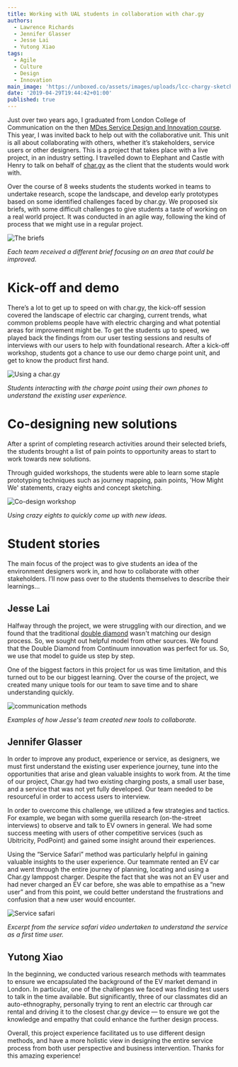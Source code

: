 ```yaml
---
title: Working with UAL students in collaboration with char.gy
authors:
  - Lawrence Richards
  - Jennifer Glasser
  - Jesse Lai
  - Yutong Xiao
tags:
  - Agile
  - Culture
  - Design
  - Innovation
main_image: 'https://unboxed.co/assets/images/uploads/lcc-chargy-sketching-2x.jpg'
date: '2019-04-29T19:44:42+01:00'
published: true
---
```

Just over two years ago, I graduated from London College of Communication on the then [MDes Service Design and Innovation course](https://masedi.myblog.arts.ac.uk/). This year, I was invited back to help out with the collaborative unit. This unit is all about collaborating with others, whether it’s stakeholders, service users or other designers. This is a project that takes place with a live project, in an industry setting. I travelled down to Elephant and Castle with Henry to talk on behalf of [char.gy](https://char.gy) as the client that the students would work with.

Over the course of 8 weeks students the students worked in teams to undertake research, scope the landscape, and develop early prototypes based on some identified challenges faced by char.gy. We proposed six briefs, with some difficult challenges to give students a taste of working on a real world project. It was conducted in an agile way, following the kind of process that we might use in a regular project.

![The briefs](/assets/images/uploads/lcc-chargy-briefs-2x.jpg)

<i>Each team received a different brief focusing on an area that could be improved.</i>

# Kick-off and demo

There’s a lot to get up to speed on with char.gy, the kick-off session covered the landscape of electric car charging, current trends, what common problems people have with electric charging and what potential areas for improvement might be. To get the students up to speed, we played back the findings from our user testing sessions and results of interviews with our users to help with foundational research. After a kick-off workshop, students got a chance to use our demo charge point unit, and get to know the product first hand.

![Using a char.gy](/assets/images/uploads/lcc-chargy-demo-2x.jpg)

<i>Students interacting with the charge point using their own phones to understand the existing user experience.</i>

# Co-designing new solutions

After a sprint of completing research activities around their selected briefs, the students brought a list of pain points to opportunity areas to start to work towards new solutions. 

Through guided workshops, the students were able to learn some staple prototyping techniques such as journey mapping, pain points, 'How Might We' statements, crazy eights and concept sketching.

![Co-design workshop](/assets/images/uploads/lcc-chargy-sketching-2x.jpg)

<i>Using crazy eights to quickly come up with new ideas.</i>

# Student stories

The main focus of the project was to give students an idea of the environment designers work in, and how to collaborate with other stakeholders. I’ll now pass over to the students themselves to describe their learnings... 

## Jesse Lai

Halfway through the project, we were struggling with our direction, and we found that the traditional [double diamond](https://www.designcouncil.org.uk/news-opinion/design-process-what-double-diamond) wasn't matching our design process. So, we sought out helpful model from other sources. We found that the Double Diamond from Continuum innovation was perfect for us. So, we use that model to guide us step by step.

One of the biggest factors in this project for us was time limitation, and this turned out to be our biggest learning. Over the course of the project, we created many unique tools for our team to save time and to share understanding quickly.

![communication methods](/assets/images/uploads/unnamed.jpg)

<i>Examples of how Jesse's team created new tools to collaborate.</i>

## Jennifer Glasser

In order to improve any product, experience or service, as designers, we must first understand the existing user experience journey, tune into the opportunities that arise and glean valuable insights to work from. At the time of our project, Char.gy had two existing charging posts, a small user base, and a service that was not yet fully developed. Our team needed to be resourceful in order to access users to interview. 

In order to overcome this challenge, we utilized a few strategies and tactics. For example, we began with some guerilla research (on-the-street interviews) to observe and talk to EV owners in general. We had some success meeting with users of other competitive services (such as Ubitricity, PodPoint) and gained some insight around their experiences.

Using the “Service Safari” method was particularly helpful in gaining valuable insights to the user experience. Our teammate rented an EV car and went through the entire journey of planning, locating and using a Char.gy lamppost charger. Despite the fact that she was not an EV user and had never charged an EV car before, she was able to empathise as a “new user” and from this point, we could better understand the frustrations and confusion that a new user would encounter.

![Service safari](/assets/images/uploads/service-safari.png)

<i>Excerpt from the service safari video undertaken to understand the service as a first time user.</i>

## Yutong Xiao

In the beginning, we conducted various research methods with teammates to ensure we encapsulated the background of the EV market demand in London. In particular, one of the challenges we faced was finding test users to talk in the time available. But significantly, three of our classmates did an auto-ethnography, personally trying to rent an electric car through car rental and driving it to the closest char.gy device — to ensure we got the knowledge and empathy that could enhance the further design process.

Overall, this project experience facilitated us to use different design methods, and have a more holistic view in designing the entire service process from both user perspective and business intervention. Thanks for this amazing experience!
